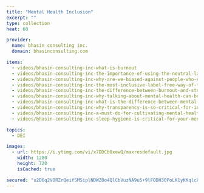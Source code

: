 ```yaml
---
title: "Mental Health Inclusion"
excerpt: ""
type: collection
heat: 60

provider:
  name: bhasin consulting inc.
  domain: bhasinconsulting.com

items:
  - videos/bhasin-consulting-inc-what-is-burnout
  - videos/bhasin-consulting-inc-the-importance-of-using-the-neutral-language-of-experience-in-conversations-about-mental-health
  - videos/bhasin-consulting-inc-why-are-we-biased-against-people-who-experience-mental-health-challenges
  - videos/bhasin-consulting-inc-the-most-inclusive-label-free-way-of-talking-about-mental-health
  - videos/bhasin-consulting-inc-the-difference-between-burnout-and-stress
  - videos/bhasin-consulting-inc-why-talking-about-mental-health-can-be-hard-in-bipoc-communities
  - videos/bhasin-consulting-inc-what-is-the-difference-between-mental-health-and-mental-illness
  - videos/bhasin-consulting-inc-why-transparency-is-so-critical-for-inclusion-in-the-hybrid-world
  - videos/bhasin-consulting-inc-a-must-do-for-cultivating-mental-health-and-wellness
  - videos/bhasin-consulting-inc-sleep-hygiene-is-critical-for-your-mental-health

topics:
  - DEI

images:
  - url: https://i.ytimg.com/vi/x7DDCb0xewQ/maxresdefault.jpg
    width: 1280
    height: 720
    isCached: true

secured: "u2D6q2VORZrQeifSMSiplNDWZ0o4QlCbVuzNA9u5+9lFODH30PoLK1yKKqlcXq75o5MSmD+xEH80RPSrAXr0PCjeeMEUNO9oGv1cqEVf8psUdnocRc2KQ0UROpbTzulXfexPC/r+Jt4gJyfZZhez0YdIyp8hH5odcRClclHJQbh1MJygas+jvAc8Ch39roCJlr8jkkFTXT8705L7jyM4785bMXTE/gCTvVn2zmt3WsLm0EKoYFt5Hh1j5xFCD0GE9b/6j36opKnwlhYWUVxr1lavWbPoV2D1BsmQfmtnlYSPZlFilCviDk4OTCT//5t+70hMAY1KHkdP2/SWpqHNiO2btriDxP5AozXyvUrws+o=;6zlvqiBApSxvifN1Rdyl1Q=="
---
```


